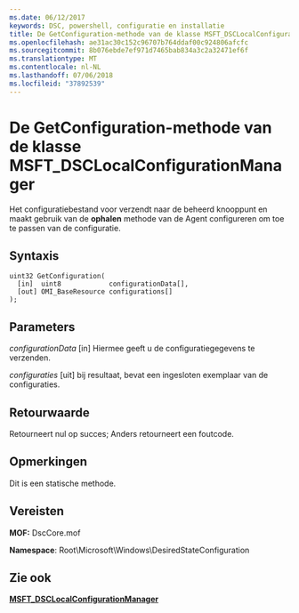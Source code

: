 ```yaml
---
ms.date: 06/12/2017
keywords: DSC, powershell, configuratie en installatie
title: De GetConfiguration-methode van de klasse MSFT_DSCLocalConfigurationManager
ms.openlocfilehash: ae31ac30c152c96707b764ddaf00c924806afcfc
ms.sourcegitcommit: 8b076ebde7ef971d7465bab834a3c2a32471ef6f
ms.translationtype: MT
ms.contentlocale: nl-NL
ms.lasthandoff: 07/06/2018
ms.locfileid: "37892539"
---
```

# <a name="getconfiguration-method-of-the-msftdsclocalconfigurationmanager-class"></a>De GetConfiguration-methode van de klasse MSFT_DSCLocalConfigurationManager

Het configuratiebestand voor verzendt naar de beheerd knooppunt en maakt gebruik van de **ophalen** methode van de Agent configureren om toe te passen van de configuratie.

## <a name="syntax"></a>Syntaxis

```mof
uint32 GetConfiguration(
  [in]  uint8            configurationData[],
  [out] OMI_BaseResource configurations[]
);
```

## <a name="parameters"></a>Parameters

*configurationData* \[in\] Hiermee geeft u de configuratiegegevens te verzenden.

*configuraties* \[uit\] bij resultaat, bevat een ingesloten exemplaar van de configuraties.

## <a name="return-value"></a>Retourwaarde

Retourneert nul op succes; Anders retourneert een foutcode.

## <a name="remarks"></a>Opmerkingen

Dit is een statische methode.

## <a name="requirements"></a>Vereisten

**MOF:** DscCore.mof

**Namespace**: Root\Microsoft\Windows\DesiredStateConfiguration

## <a name="see-also"></a>Zie ook

[**MSFT_DSCLocalConfigurationManager**](msft-dsclocalconfigurationmanager.md)
